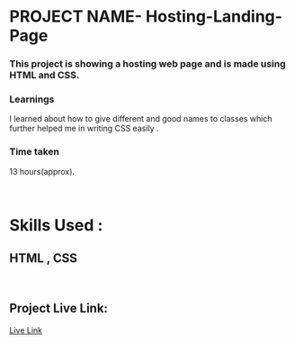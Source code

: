 
# PROJECT NAME- Hosting-Landing-Page


### This project is showing a hosting web page and is made using HTML and CSS.
### Learnings
I learned about how to give different and good names to classes which further helped me in writing CSS easily .

### Time taken
13 hours(approx).

</br>

# Skills Used :

## HTML ,  CSS

</br>


## Project Live Link:

[Live Link](https://hosting11.netlify.app/)



